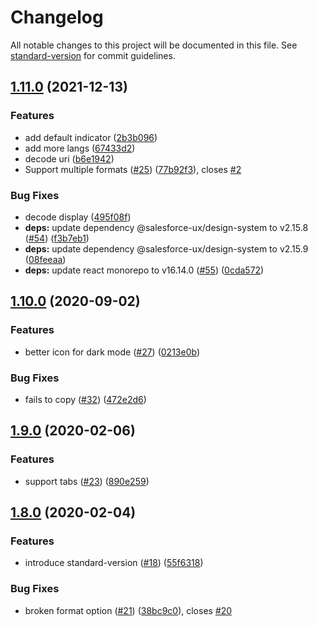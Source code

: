 # Changelog

All notable changes to this project will be documented in this file. See [standard-version](https://github.com/conventional-changelog/standard-version) for commit guidelines.

## [1.11.0](https://github.com/zaki-yama/copy-title-and-url-as-markdown/compare/v1.10.0...v1.11.0) (2021-12-13)


### Features

* add default indicator ([2b3b096](https://github.com/zaki-yama/copy-title-and-url-as-markdown/commit/2b3b096bb04905ea909cee027c95fc12b7fda372))
* add more langs ([67433d2](https://github.com/zaki-yama/copy-title-and-url-as-markdown/commit/67433d21039332dfb616c25aa216cd28024cb38c))
* decode uri ([b6e1942](https://github.com/zaki-yama/copy-title-and-url-as-markdown/commit/b6e1942aa04d570ea2d0b217fd350fbcb2a895af))
* Support multiple formats ([#25](https://github.com/zaki-yama/copy-title-and-url-as-markdown/issues/25)) ([77b92f3](https://github.com/zaki-yama/copy-title-and-url-as-markdown/commit/77b92f36937a53049536abbf30148a5756c94cda)), closes [#2](https://github.com/zaki-yama/copy-title-and-url-as-markdown/issues/2)


### Bug Fixes

* decode display ([495f08f](https://github.com/zaki-yama/copy-title-and-url-as-markdown/commit/495f08f864c91a4037c319030f3d0281a87e1106))
* **deps:** update dependency @salesforce-ux/design-system to v2.15.8 ([#54](https://github.com/zaki-yama/copy-title-and-url-as-markdown/issues/54)) ([f3b7eb1](https://github.com/zaki-yama/copy-title-and-url-as-markdown/commit/f3b7eb1801fe5273fde1fcb3f281bc0d95125429))
* **deps:** update dependency @salesforce-ux/design-system to v2.15.9 ([08feeaa](https://github.com/zaki-yama/copy-title-and-url-as-markdown/commit/08feeaa4ed311d2c92a8888a4bb1f7287f1e7129))
* **deps:** update react monorepo to v16.14.0 ([#55](https://github.com/zaki-yama/copy-title-and-url-as-markdown/issues/55)) ([0cda572](https://github.com/zaki-yama/copy-title-and-url-as-markdown/commit/0cda572c5d551c0e0fdb2594da93a3c4d00d2121))

## [1.10.0](https://github.com/zaki-yama/copy-title-and-url-as-markdown/compare/v1.9.0...v1.10.0) (2020-09-02)


### Features

* better icon for dark mode ([#27](https://github.com/zaki-yama/copy-title-and-url-as-markdown/issues/27)) ([0213e0b](https://github.com/zaki-yama/copy-title-and-url-as-markdown/commit/0213e0b090c80da8bab5d22eb22cf2a1a79c88c1))


### Bug Fixes

* fails to copy ([#32](https://github.com/zaki-yama/copy-title-and-url-as-markdown/issues/32)) ([472e2d6](https://github.com/zaki-yama/copy-title-and-url-as-markdown/commit/472e2d6d4797fd969ce19398ec0fd8ee8b5b0275))

## [1.9.0](https://github.com/zaki-yama/copy-title-and-url-as-markdown/compare/v1.8.0...v1.9.0) (2020-02-06)


### Features

* support tabs ([#23](https://github.com/zaki-yama/copy-title-and-url-as-markdown/issues/23)) ([890e259](https://github.com/zaki-yama/copy-title-and-url-as-markdown/commit/890e259c6ad65b700ac68e2cc6eb35e2ca823dcd))

## [1.8.0](https://github.com/zaki-yama/copy-title-and-url-as-markdown/compare/v1.7.0...v1.8.0) (2020-02-04)


### Features

* introduce standard-version ([#18](https://github.com/zaki-yama/copy-title-and-url-as-markdown/issues/18)) ([55f6318](https://github.com/zaki-yama/copy-title-and-url-as-markdown/commit/55f6318afa26815094943b5d619216a4dbd8f790))


### Bug Fixes

* broken format option ([#21](https://github.com/zaki-yama/copy-title-and-url-as-markdown/issues/21)) ([38bc9c0](https://github.com/zaki-yama/copy-title-and-url-as-markdown/commit/38bc9c056fe45d51a72269d4f2ed499a08c797d9)), closes [#20](https://github.com/zaki-yama/copy-title-and-url-as-markdown/issues/20)
